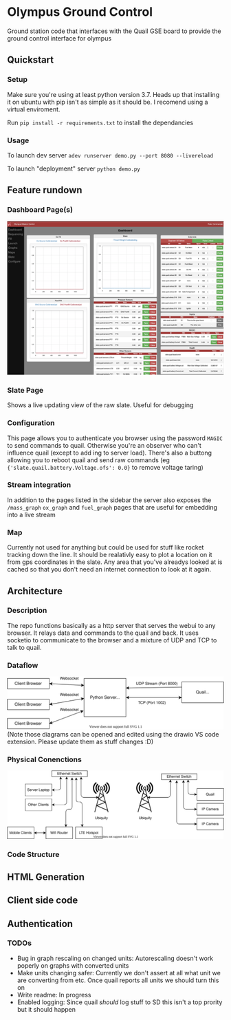 # Olympus Ground Control

Ground station code that interfaces with the Quail GSE board to provide the ground control interface for olympus 

## Quickstart

### Setup

Make sure you're using at least python version 3.7. Heads up that installing it on ubuntu with pip isn't as simple as it should be.  I recomend using a virtual enviroment.

Run `pip install -r requirements.txt` to install the dependancies

### Usage

To launch dev server `adev runserver demo.py --port 8080 --livereload`

To launch "deployment" server `python demo.py`

## Feature rundown

### Dashboard Page(s)

![Dashboard Page](imgs/dashboard.png)

### Slate Page

Shows a live updating view of the raw slate. Useful for debugging

### Configuration

This page allows you to authenticate you browser using the password `MAGIC` to send commands to quail. Otherwise you're an observer who can't influence quail (except to add ing to server load). There's also a buttong allowing you to reboot quail and send raw commands (eg `{'slate.quail.battery.Voltage.ofs': 0.0}` to remove voltage taring)

### Stream integration

In addition to the pages listed in the sidebar the server also exposes the `/mass_graph` `ox_graph` and `fuel_graph` pages that are useful for embedding into a live stream

### Map

Currently not used for anything but could be used for stuff like rocket tracking down the line. It should be realativly easy to plot a location on it from gps coordinates in the slate. Any area that you've alreadys looked at is cached so that you don't need an internet connection to look at it again.


## Architecture

### Description

The repo functions basically as a http server that serves the webui to any browser. It relays data and commands to the quail and back. It uses socketio to communicate to the browser and a mixture of UDP and TCP to talk to quail. 


### Dataflow
![Network Diagram](imgs/network.drawio.svg)
(Note those diagrams can be opened and edited using the drawio VS code extension. Please update them as stuff changes :D)


### Physical Conenctions
![Physical Connections](imgs/physical.drawio.svg)

### Code Structure

## HTML Generation
## Client side code
## Authentication

### TODOs

- Bug in graph rescaling on changed units: Autorescaling doesn't work poperly on graphs with converted units
- Make units changing safer: Currently we don't assert at all what unit we are converting from etc. Once quail reports all units we should turn this on
- Write readme: In progress
- Enabled logging: Since quail *should* log stuff to SD this isn't a top prority but it should happen